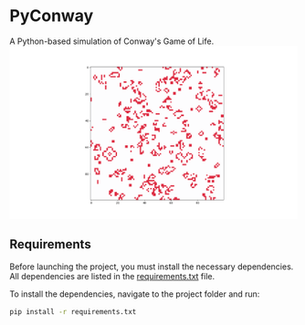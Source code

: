 # PyConway
A Python-based simulation of Conway's Game of Life.
![Figure 1](Figure_1.png)

## Requirements
Before launching the project, you must install the necessary dependencies.
All dependencies are listed in the [requirements.txt](requirements.txt) file. 

To install the dependencies, navigate to the project folder and run:
```bash
pip install -r requirements.txt
```
